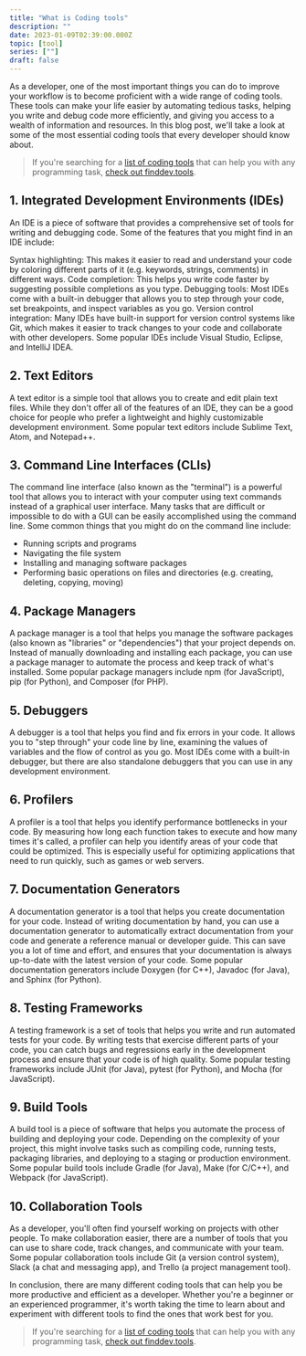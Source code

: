 ```yaml
---
title: "What is Coding tools"
description: ""
date: 2023-01-09T02:39:00.000Z
topic: [tool]
series: [""]
draft: false
---
```

As a developer, one of the most important things you can do to improve your workflow is to become proficient with a wide range of coding tools. These tools can make your life easier by automating tedious tasks, helping you write and debug code more efficiently, and giving you access to a wealth of information and resources. In this blog post, we'll take a look at some of the most essential coding tools that every developer should know about.

> If you're searching for a [list of coding tools](https://finddev.tools/best/coding) that can help you with any programming task, [check out finddev.tools](https://finddev.tools/best/coding).
> 
## 1. Integrated Development Environments (IDEs)
An IDE is a piece of software that provides a comprehensive set of tools for writing and debugging code. Some of the features that you might find in an IDE include:

Syntax highlighting: This makes it easier to read and understand your code by coloring different parts of it (e.g. keywords, strings, comments) in different ways.
Code completion: This helps you write code faster by suggesting possible completions as you type.
Debugging tools: Most IDEs come with a built-in debugger that allows you to step through your code, set breakpoints, and inspect variables as you go.
Version control integration: Many IDEs have built-in support for version control systems like Git, which makes it easier to track changes to your code and collaborate with other developers.
Some popular IDEs include Visual Studio, Eclipse, and IntelliJ IDEA.

## 2. Text Editors
A text editor is a simple tool that allows you to create and edit plain text files. While they don't offer all of the features of an IDE, they can be a good choice for people who prefer a lightweight and highly customizable development environment. Some popular text editors include Sublime Text, Atom, and Notepad++.

## 3. Command Line Interfaces (CLIs)
The command line interface (also known as the "terminal") is a powerful tool that allows you to interact with your computer using text commands instead of a graphical user interface. Many tasks that are difficult or impossible to do with a GUI can be easily accomplished using the command line. Some common things that you might do on the command line include:

* Running scripts and programs
* Navigating the file system
* Installing and managing software packages
* Performing basic operations on files and directories (e.g. creating, deleting, copying, moving)

## 4. Package Managers
A package manager is a tool that helps you manage the software packages (also known as "libraries" or "dependencies") that your project depends on. Instead of manually downloading and installing each package, you can use a package manager to automate the process and keep track of what's installed. Some popular package managers include npm (for JavaScript), pip (for Python), and Composer (for PHP).

## 5. Debuggers
A debugger is a tool that helps you find and fix errors in your code. It allows you to "step through" your code line by line, examining the values of variables and the flow of control as you go. Most IDEs come with a built-in debugger, but there are also standalone debuggers that you can use in any development environment.

## 6. Profilers
A profiler is a tool that helps you identify performance bottlenecks in your code. By measuring how long each function takes to execute and how many times it's called, a profiler can help you identify areas of your code that could be optimized. This is especially useful for optimizing applications that need to run quickly, such as games or web servers.

## 7. Documentation Generators
A documentation generator is a tool that helps you create documentation for your code. Instead of writing documentation by hand, you can use a documentation generator to automatically extract documentation from your code and generate a reference manual or developer guide. This can save you a lot of time and effort, and ensures that your documentation is always up-to-date with the latest version of your code. Some popular documentation generators include Doxygen (for C++), Javadoc (for Java), and Sphinx (for Python).

## 8. Testing Frameworks
A testing framework is a set of tools that helps you write and run automated tests for your code. By writing tests that exercise different parts of your code, you can catch bugs and regressions early in the development process and ensure that your code is of high quality. Some popular testing frameworks include JUnit (for Java), pytest (for Python), and Mocha (for JavaScript).

## 9. Build Tools
A build tool is a piece of software that helps you automate the process of building and deploying your code. Depending on the complexity of your project, this might involve tasks such as compiling code, running tests, packaging libraries, and deploying to a staging or production environment. Some popular build tools include Gradle (for Java), Make (for C/C++), and Webpack (for JavaScript).

## 10. Collaboration Tools
As a developer, you'll often find yourself working on projects with other people. To make collaboration easier, there are a number of tools that you can use to share code, track changes, and communicate with your team. Some popular collaboration tools include Git (a version control system), Slack (a chat and messaging app), and Trello (a project management tool).

In conclusion, there are many different coding tools that can help you be more productive and efficient as a developer. Whether you're a beginner or an experienced programmer, it's worth taking the time to learn about and experiment with different tools to find the ones that work best for you.

> If you're searching for a [list of coding tools](https://finddev.tools/best/coding) that can help you with any programming task, [check out finddev.tools](https://finddev.tools/best/coding).
> 
